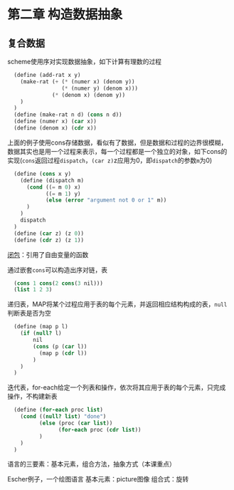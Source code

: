 # 第二章 构造数据抽象

## 复合数据
scheme使用序对实现数据抽象，如下计算有理数的过程
``` scheme
  (define (add-rat x y)
    (make-rat (+ (* (numer x) (denom y))
                 (* (numer y) (denom x)))
              (* (denom x) (denom y))
    )
  )
  (define (make-rat n d) (cons n d))
  (define (numer x) (car x))           
  (define (denom x) (cdr x))           
```

上面的例子使用cons存储数据，看似有了数据，但是数据和过程的边界很模糊，数据其实也是用一个过程来表示，每一个过程都是一个独立的对象，如下cons的实现(`cons`返回过程`dispatch`，`(car z)`z应用为0，即`dispatch`的参数`m`为0)
``` scheme
  (define (cons x y)
    (define (dispatch m)
      (cond ((= m 0) x)
            ((= m 1) y)
            (else (error "argument not 0 or 1" m))
      )
    )
    dispatch
  )
  (define (car z) (z 0))
  (define (cdr z) (z 1))
```

[闭包](https://zhuanlan.zhihu.com/p/98298167)：引用了自由变量的函数

通过嵌套`cons`可以构造出序对链，表
``` scheme
  (cons 1 cons(2 cons(3 nil)))
  (list 1 2 3)
```
递归表，MAP将某个过程应用于表的每个元素，并返回相应结构构成的表，`null`判断表是否为空
``` scheme
  (define (map p l)
    (if (null? l)
        nil
        (cons (p (car l))
          (map p (cdr l))
        )
    )
  )
```

迭代表，for-each给定一个列表和操作，依次将其应用于表的每个元素，只完成操作，不构建新表
``` scheme
  (define (for-each proc list)
    (cond ((null? list) "done")
          (else (proc (car list))
                (for-each proc (cdr list))
          )
    )  
  )
```

语言的三要素：基本元素，组合方法，抽象方式（本课重点）

Escher例子，一个绘图语言
基本元素：picture图像
组合式：旋转